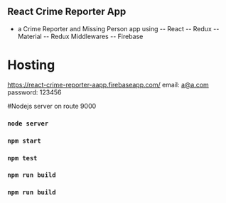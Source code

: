## React Crime Reporter App
- a Crime Reporter and Missing Person app using 
-- React
-- Redux
-- Material
-- Redux Middlewares
-- Firebase

# Hosting
https://react-crime-reporter-aapp.firebaseapp.com/
email: a@a.com
password: 123456

#Nodejs
server on route 9000
### `node server`


### `npm start`


### `npm test`


### `npm run build`


### `npm run build`

